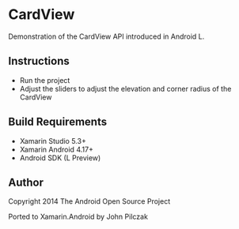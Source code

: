 CardView
========

Demonstration of the CardView API introduced in Android L.

Instructions
------------

* Run the project
* Adjust the sliders to adjust the elevation and corner radius of the CardView

Build Requirements
------------------
* Xamarin Studio 5.3+
* Xamarin Android 4.17+
* Android SDK (L Preview)

Author
------ 
Copyright 2014 The Android Open Source Project

Ported to Xamarin.Android by John Pilczak
